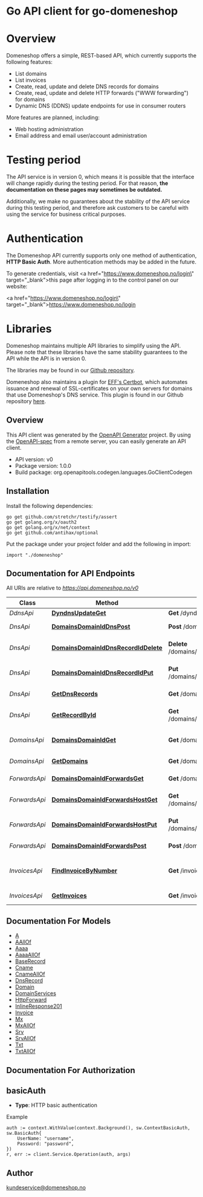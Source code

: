 # Go API client for go-domeneshop

# Overview

Domeneshop offers a simple, REST-based API, which currently supports the following
features:

- List domains
- List invoices
- Create, read, update and delete DNS records for domains
- Create, read, update and delete HTTP forwards (\"WWW forwarding\") for domains
- Dynamic DNS (DDNS) update endpoints for use in consumer routers

More features are planned, including:

- Web hosting administration
- Email address and email user/account administration

# Testing period

The API service is in version 0, which means it is possible that the interface
will change rapidly during the testing period. For that reason, **the documentation on these
pages may sometimes be outdated.**

Additionally, we make no guarantees about the stability of the API service during this testing period,
and therefore ask customers to be careful with using the service for business critical purposes.

# Authentication

The Domeneshop API currently supports only one method of authentication, **HTTP Basic Auth**. More authentication methods may
be added in the future.

To generate credentials, visit <a href=\"https://www.domeneshop.no/login\" target=\"_blank\">this page</a>
after logging in to the control panel on our website:

<a href=\"https://www.domeneshop.no/login\" target=\"_blank\">https://www.domeneshop.no/login</a>

# Libraries

Domeneshop maintains multiple API libraries to simplify using the API. Please note that these libraries
have the same stability guarantees to the API while the API is in version 0.

The libraries may be found in our [Github repository](https://github.com/domeneshop/).

Domeneshop also maintains a plugin for [EFF's Certbot](https://certbot.eff.org/), which automates issuance and
renewal of SSL-certificates on your own servers for domains that use Domeneshop's DNS service. This plugin is
found in our Github repository [here](https://github.com/domeneshop/certbot-dns-domeneshop).

<SecurityDefinitions />


## Overview
This API client was generated by the [OpenAPI Generator](https://openapi-generator.tech) project.  By using the [OpenAPI-spec](https://www.openapis.org/) from a remote server, you can easily generate an API client.

- API version: v0
- Package version: 1.0.0
- Build package: org.openapitools.codegen.languages.GoClientCodegen

## Installation

Install the following dependencies:

```shell
go get github.com/stretchr/testify/assert
go get golang.org/x/oauth2
go get golang.org/x/net/context
go get github.com/antihax/optional
```

Put the package under your project folder and add the following in import:

```golang
import "./domeneshop"
```

## Documentation for API Endpoints

All URIs are relative to *https://api.domeneshop.no/v0*

Class | Method | HTTP request | Description
------------ | ------------- | ------------- | -------------
*DdnsApi* | [**DyndnsUpdateGet**](docs/DdnsApi.md#dyndnsupdateget) | **Get** /dyndns/update | Update
*DnsApi* | [**DomainsDomainIdDnsPost**](docs/DnsApi.md#domainsdomainiddnspost) | **Post** /domains/{domainId}/dns | Add DNS record
*DnsApi* | [**DomainsDomainIdDnsRecordIdDelete**](docs/DnsApi.md#domainsdomainiddnsrecordiddelete) | **Delete** /domains/{domainId}/dns/{recordId} | Delete DNS record by ID
*DnsApi* | [**DomainsDomainIdDnsRecordIdPut**](docs/DnsApi.md#domainsdomainiddnsrecordidput) | **Put** /domains/{domainId}/dns/{recordId} | Update DNS record by ID
*DnsApi* | [**GetDnsRecords**](docs/DnsApi.md#getdnsrecords) | **Get** /domains/{domainId}/dns | List DNS records
*DnsApi* | [**GetRecordById**](docs/DnsApi.md#getrecordbyid) | **Get** /domains/{domainId}/dns/{recordId} | Find DNS record by ID
*DomainsApi* | [**DomainsDomainIdGet**](docs/DomainsApi.md#domainsdomainidget) | **Get** /domains/{domainId} | Find domain by ID
*DomainsApi* | [**GetDomains**](docs/DomainsApi.md#getdomains) | **Get** /domains | List domains
*ForwardsApi* | [**DomainsDomainIdForwardsGet**](docs/ForwardsApi.md#domainsdomainidforwardsget) | **Get** /domains/{domainId}/forwards/ | List forwards
*ForwardsApi* | [**DomainsDomainIdForwardsHostGet**](docs/ForwardsApi.md#domainsdomainidforwardshostget) | **Get** /domains/{domainId}/forwards/{host} | Find forward by host
*ForwardsApi* | [**DomainsDomainIdForwardsHostPut**](docs/ForwardsApi.md#domainsdomainidforwardshostput) | **Put** /domains/{domainId}/forwards/{host} | Update forward by host
*ForwardsApi* | [**DomainsDomainIdForwardsPost**](docs/ForwardsApi.md#domainsdomainidforwardspost) | **Post** /domains/{domainId}/forwards/ | Add forward
*InvoicesApi* | [**FindInvoiceByNumber**](docs/InvoicesApi.md#findinvoicebynumber) | **Get** /invoices/{invoiceId} | Find invoice by invoice number
*InvoicesApi* | [**GetInvoices**](docs/InvoicesApi.md#getinvoices) | **Get** /invoices | List invoices


## Documentation For Models

 - [A](docs/A.md)
 - [AAllOf](docs/AAllOf.md)
 - [Aaaa](docs/Aaaa.md)
 - [AaaaAllOf](docs/AaaaAllOf.md)
 - [BaseRecord](docs/BaseRecord.md)
 - [Cname](docs/Cname.md)
 - [CnameAllOf](docs/CnameAllOf.md)
 - [DnsRecord](docs/DnsRecord.md)
 - [Domain](docs/Domain.md)
 - [DomainServices](docs/DomainServices.md)
 - [HttpForward](docs/HttpForward.md)
 - [InlineResponse201](docs/InlineResponse201.md)
 - [Invoice](docs/Invoice.md)
 - [Mx](docs/Mx.md)
 - [MxAllOf](docs/MxAllOf.md)
 - [Srv](docs/Srv.md)
 - [SrvAllOf](docs/SrvAllOf.md)
 - [Txt](docs/Txt.md)
 - [TxtAllOf](docs/TxtAllOf.md)


## Documentation For Authorization



## basicAuth

- **Type**: HTTP basic authentication

Example

```golang
auth := context.WithValue(context.Background(), sw.ContextBasicAuth, sw.BasicAuth{
    UserName: "username",
    Password: "password",
})
r, err := client.Service.Operation(auth, args)
```



## Author

kundeservice@domeneshop.no
